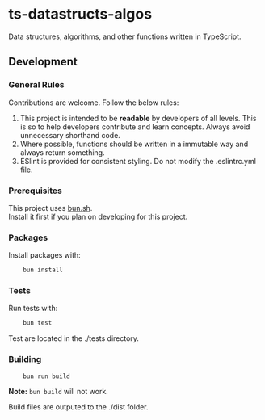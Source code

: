 # ts-datastructs-algos
Data structures, algorithms, and other functions written in TypeScript.

## Development
### General Rules
Contributions are welcome. Follow the below rules:  
1. This project is intended to be **readable** by developers of all levels. This is so to help developers contribute and learn concepts. Always avoid unnecessary shorthand code.  
2. Where possible, functions should be written in a immutable way and always return something.  
3. ESlint is provided for consistent styling. Do not modify the .eslintrc.yml file.  

### Prerequisites
This project uses [bun.sh](https://bun.sh/).  
Install it first if you plan on developing for this project.  
  
### Packages
Install packages with:
```bash
    bun install
```

### Tests
Run tests with:
```bash
    bun test
```

Test are located in the ./tests directory.

### Building
```bash
    bun run build
```
**Note:** ``bun build`` will not work.

Build files are outputed to the ./dist folder.